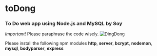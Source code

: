 # toDong
### To Do web app using Node.js and MySQL by Soy
*Important*! Please paraphrase the code wisely.
![DingDong](https://pbs.twimg.com/media/D8cD1EGVsAAIN9H.jpg)

Please install the following npm modules **http**, **server**, **bcrypt**, **nodemon**, **mysql**, **bodyparser**, **express**
